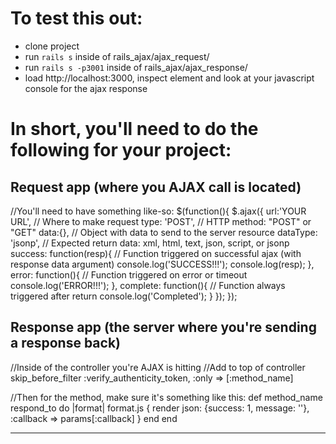 # To test this out:
 - clone project
 - run `rails s` inside of rails_ajax/ajax_request/
 - run `rails s -p3001` inside of rails_ajax/ajax_response/
 - load http://localhost:3000, inspect element and look at your javascript console for the ajax response

# In short, you'll need to do the following for your project:
## Request app (where you AJAX call is located)
  //You'll need to have something like-so:
  $(function(){
    $.ajax({
      url:'YOUR URL', // Where to make request
      type: 'POST', // HTTP method: "POST" or "GET"
      data:{}, // Object with data to send to the server resource
      dataType: 'jsonp', // Expected return data: xml, html, text, json, script, or jsonp
      success: function(resp){ // Function triggered on successful ajax (with response data argument)
        console.log('SUCCESS!!!');
        console.log(resp);
      },
      error: function(){ // Function triggered on error or timeout
        console.log('ERROR!!!');
      },
      complete: function(){ // Function always triggered after return
        console.log('Completed');
      }
    });
  });


## Response app (the server where you're sending a response back)
  //Inside of the controller you're AJAX is hitting
  //Add to top of controller
  skip_before_filter :verify_authenticity_token, :only => [:method_name]

  //Then for the method, make sure it's something like this:
  def method_name
    respond_to do |format|
      format.js { render json: {success: 1, message: ''}, :callback => params[:callback] }
    end
  end

---
